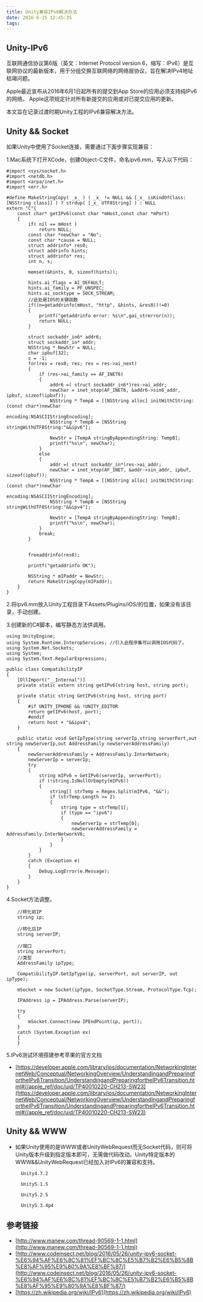 ```yaml
---
title: Unity兼容IPv6解决办法
date: 2016-6-15 12:45:35
tags:
---
```


## Unity-IPv6
互联网通信协议第6版（英文：Internet Protocol version 6，缩写：IPv6）是互联网协议的最新版本，用于分组交换互联网络的网络层协议，旨在解决IPv4地址枯竭问题。

Apple最近宣布从2016年6月1日起所有的提交到App Store的应用必须支持纯IPv6的网络。
Apple这项规定针对所有新提交的应用或对已提交应用的更新。

本文旨在记录过渡时期Unity工程的IPv6兼容解决方法。

<!-- more -->

## Unity && Socket

如果Unity中使用了Socket连接，需要通过下面步骤实现兼容：

1.Mac系统下打开XCode，创建Object-C文件，命名ipv6.mm，写入以下代码：

``` [ipv6.mm]
#import <sys/socket.h>
#import <netdb.h>
#import <arpa/inet.h>
#import <err.h>

#define MakeStringCopy( _x_ ) ( _x_ != NULL && [_x_ isKindOfClass:[NSString class]] ) ? strdup( [_x_ UTF8String] ) : NULL
extern "C"{
    const char* getIPv6(const char *mHost,const char *mPort)
    {
        if( nil == mHost )
            return NULL;
        const char *newChar = "No";
        const char *cause = NULL;
        struct addrinfo* res0;
        struct addrinfo hints;
        struct addrinfo* res;
        int n, s;
        
        memset(&hints, 0, sizeof(hints));
        
        hints.ai_flags = AI_DEFAULT;
        hints.ai_family = PF_UNSPEC;
        hints.ai_socktype = SOCK_STREAM;
        //此处是IOS的关键函数
        if((n=getaddrinfo(mHost, "http", &hints, &res0))!=0)
        {
            printf("getaddrinfo error: %s\n",gai_strerror(n));
            return NULL;
        }
        
        struct sockaddr_in6* addr6;
        struct sockaddr_in* addr;
        NSString * NewStr = NULL;
        char ipbuf[32];
        s = -1;
        for(res = res0; res; res = res->ai_next)
        {
            if (res->ai_family == AF_INET6)
            {
                addr6 =( struct sockaddr_in6*)res->ai_addr;
                newChar = inet_ntop(AF_INET6, &addr6->sin6_addr, ipbuf, sizeof(ipbuf));
                NSString * TempA = [[NSString alloc] initWithCString:(const char*)newChar
                                                            encoding:NSASCIIStringEncoding];
                NSString * TempB = [NSString stringWithUTF8String:"&&ipv6"];
                
                NewStr = [TempA stringByAppendingString: TempB];
                printf("%s\n", newChar);
            }
            else
            {
                addr =( struct sockaddr_in*)res->ai_addr;
                newChar = inet_ntop(AF_INET, &addr->sin_addr, ipbuf, sizeof(ipbuf));
                NSString * TempA = [[NSString alloc] initWithCString:(const char*)newChar
                                                            encoding:NSASCIIStringEncoding];
                NSString * TempB = [NSString stringWithUTF8String:"&&ipv4"];
                
                NewStr = [TempA stringByAppendingString: TempB];
                printf("%s\n", newChar);
            }
            break;
        }
        
        
        freeaddrinfo(res0);
        
        printf("getaddrinfo OK");
        
        NSString * mIPaddr = NewStr;
        return MakeStringCopy(mIPaddr);
    }
}
```

2.将ipv6.mm放入Unity工程目录下Assets/Plugins/iOS/的位置，如果没有该目录，手动创建。

3.创建新的C#脚本，编写静态方法供调用。

``` [CompatibilityIP.cs]
using UnityEngine;
using System.Runtime.InteropServices; //引入此程序集可以调用IOS代码了。
using System.Net.Sockets;
using System;
using System.Text.RegularExpressions;

public class CompatibilityIP
{
	[DllImport("__Internal")]
	private static extern string getIPv6(string host, string port);
	
	private static string GetIPv6(string host, string port)
	{
		#if UNITY_IPHONE && !UNITY_EDITOR
		return getIPv6(host, port);
		#endif
		return host + "&&ipv4";
	}
	
	public static void GetIpType(string serverIp,string serverPort,out  string newServerIp,out AddressFamily newServerAddressFamily)
	{
		newServerAddressFamily = AddressFamily.InterNetwork;
		newServerIp = serverIp;
		try
		{
			string mIPv6 = GetIPv6(serverIp, serverPort);
			if (!string.IsNullOrEmpty(mIPv6))
			{
				string[] strTemp = Regex.Split(mIPv6, "&&");
				if (strTemp.Length >= 2)
				{
					string type = strTemp[1];
					if (type == "ipv6")
					{
						newServerIp = strTemp[0];
						newServerAddressFamily = AddressFamily.InterNetworkV6;
					}
				}
			}
		}
		catch (Exception e)
		{
			Debug.LogError(e.Message);
		}
	}
}
```

4.Socket方法调整。

``` [CompatibilityIP.cs]
    //转化前IP
    string ip;
    
    //转化后IP
    string serverIP;
    
    //端口
    string serverPort;
    //类型
    AddressFamily ipType;
    
    CompatibilityIP.GetIpType(ip, serverPort, out serverIP, out ipType);
    
    mSocket = new Socket(ipType, SocketType.Stream, ProtocolType.Tcp);
    
    IPAddress ip = IPAddress.Parse(serverIP);
    
    try
    {
        mSocket.Connect(new IPEndPoint(ip, port));
    }
    catch (System.Exception ex)
    {
    }
```

5.IPv6测试环境搭建参考苹果的官方文档
- [https://developer.apple.com/library/ios/documentation/NetworkingInternetWeb/Conceptual/NetworkingOverview/UnderstandingandPreparingfortheIPv6Transition/UnderstandingandPreparingfortheIPv6Transition.html#//apple_ref/doc/uid/TP40010220-CH213-SW23](https://developer.apple.com/library/ios/documentation/NetworkingInternetWeb/Conceptual/NetworkingOverview/UnderstandingandPreparingfortheIPv6Transition/UnderstandingandPreparingfortheIPv6Transition.html#//apple_ref/doc/uid/TP40010220-CH213-SW23)


## Unity && WWW

- 如果Unity使用的是WWW或者UnityWebRequest而无Socket代码，则可将Unity版本升级到指定版本即可，无需做代码改动。Unity特定版本的WWW&&UnityWebRequest已经加入对IPv6的兼容和支持。
        
        Unity4.7.2

	    Unity5.1.5
	
	    Unity5.2.5
	
	    Unity5.3.4p4
	    
## 参考链接

- [http://www.manew.com/thread-90569-1-1.html](http://www.manew.com/thread-90569-1-1.html)
- [http://www.codeinsect.net/blog/2016/05/26/unity-ipv6-socket-%E6%94%AF%E6%8C%81%EF%BC%8C%E5%B7%B2%E6%B5%8B%E8%AF%95%E9%80%9A%E8%BF%87/](http://www.codeinsect.net/blog/2016/05/26/unity-ipv6-socket-%E6%94%AF%E6%8C%81%EF%BC%8C%E5%B7%B2%E6%B5%8B%E8%AF%95%E9%80%9A%E8%BF%87/)
- [https://zh.wikipedia.org/wiki/IPv6](https://zh.wikipedia.org/wiki/IPv6)

